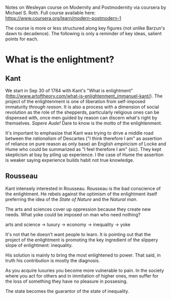 Notes on Wesleyan course on Modernity and Postmodernity via coursera by Michael S. Roth. Full course available here: https://www.coursera.org/learn/modern-postmodern-1 

The course is more or less structured along key figures (not unlike Barzun's dawn to decadence). The following is only a reminder of key ideas, salient points for each.

# What is the enlightment?

## Kant

We start in Sep 30 of 1784 with Kant's "What is enlightment" (http://www.artoftheory.com/what-is-enlightenment_immanuel-kant/). The project of the enlightenment is one of liberation from self-imposed immaturity *through reason*. It is also a process with a dimension of social revolution as the role of the shepperds, particularly religious ones can be dispensed with, once men guided by reason can discern what's right by themselves. *Sapere Aude!* Dare to know is the motto of the enlightenment.

It's important to emphasize that Kant was trying to drive a middle road between the _rationalism_ of Descartes ("I think therefore I am" as assertion of reliance on pure reason as only base) an English _empiricism_ of Locke and Hume who could be summarized as "I feel therefore I am" (sic). They kept skepticism at bay by piling up experience. I the case of Hume the assertion is weaker saying experience builds habit not true knowledge.  


## Rousseau

Kant intensely interested in Rousseau. Rousseau is the bad conscience of the enlightment. He rebels against the optimism of the enlightment itself preferring the idea of the _State of Nature_ and the _Natural man_.

The arts and sciences cover up oppression because they create new needs. What yoke could be imposed on man who need nothing?

arts and science → luxury → economy → inequality → yoke

It's not that he doesn't want people to learn. It is pointing out that the project of the enlightment is promoting the key ingredient of the slippery slope of enlightment: inequality.

His solution is mainly to bring the most enlightened to power. That said, in truth his contribution is mostly the diagnosis.

As you acquire luxuries you become more vulnerable to pain. In the society where you act for others and in immitation of higher ones, men suffer for the loss of something they have no pleasure in possesing.

The state becomes the guarantor of the state of inequality.

